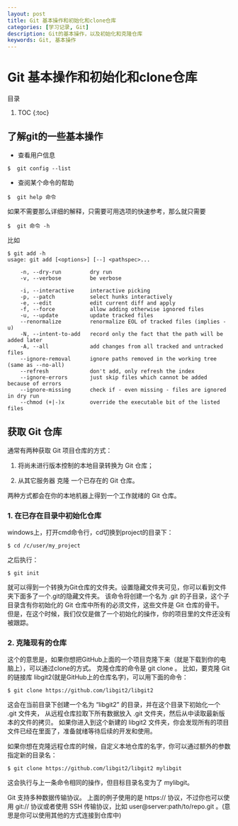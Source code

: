 ```yaml
---
layout: post
title: Git 基本操作和初始化和clone仓库
categories: [学习记录, Git]
description: Git的基本操作，以及初始化和克隆仓库
keywords: Git, 基本操作
---
```


# Git 基本操作和初始化和clone仓库

目录
1. TOC
{:toc}

## 了解git的一些基本操作 
- 查看用户信息
```
$  git config --list
```
- 查阅某个命令的帮助

```
$  git help 命令
```
如果不需要那么详细的解释，只需要可用选项的快速参考，那么就只需要
```
$  git 命令 -h
```


比如
```
$ git add -h
usage: git add [<options>] [--] <pathspec>...

    -n, --dry-run         dry run
    -v, --verbose         be verbose

    -i, --interactive     interactive picking
    -p, --patch           select hunks interactively
    -e, --edit            edit current diff and apply
    -f, --force           allow adding otherwise ignored files
    -u, --update          update tracked files
    --renormalize         renormalize EOL of tracked files (implies -u)
    -N, --intent-to-add   record only the fact that the path will be added later
    -A, --all             add changes from all tracked and untracked files
    --ignore-removal      ignore paths removed in the working tree (same as --no-all)
    --refresh             don't add, only refresh the index
    --ignore-errors       just skip files which cannot be added because of errors
    --ignore-missing      check if - even missing - files are ignored in dry run
    --chmod (+|-)x        override the executable bit of the listed files
```

## 获取 Git 仓库
通常有两种获取 Git 项目仓库的方式：

1. 将尚未进行版本控制的本地目录转换为 Git 仓库；

2. 从其它服务器 克隆 一个已存在的 Git 仓库。

两种方式都会在你的本地机器上得到一个工作就绪的 Git 仓库。
### 1. 在已存在目录中初始化仓库
windows上，打开cmd命令行，cd切换到project的目录下：
```
$ cd /c/user/my_project
```
之后执行：
```
$ git init
```
就可以得到一个转换为Git仓库的文件夹。设置隐藏文件夹可见，你可以看到文件夹下面多了一个.git的隐藏文件夹。
该命令将创建一个名为 .git 的子目录，这个子目录含有你初始化的 Git 仓库中所有的必须文件，这些文件是 Git 仓库的骨干。 但是，在这个时候，我们仅仅是做了一个初始化的操作，你的项目里的文件还没有被跟踪。
### 2. 克隆现有的仓库
这个的意思是，如果你想把GitHub上面的一个项目克隆下来（就是下载到你的电脑上），可以通过clone的方式。
克隆仓库的命令是 git clone <url> 。 比如，要克隆 Git 的链接库 libgit2(就是GitHub上的仓库名字)，可以用下面的命令：
```
$ git clone https://github.com/libgit2/libgit2
```

这会在当前目录下创建一个名为 “libgit2” 的目录，并在这个目录下初始化一个 .git 文件夹， 从远程仓库拉取下所有数据放入 .git 文件夹，然后从中读取最新版本的文件的拷贝。 如果你进入到这个新建的 libgit2 文件夹，你会发现所有的项目文件已经在里面了，准备就绪等待后续的开发和使用。

如果你想在克隆远程仓库的时候，自定义本地仓库的名字，你可以通过额外的参数指定新的目录名：
```
$ git clone https://github.com/libgit2/libgit2 mylibgit
```
这会执行与上一条命令相同的操作，但目标目录名变为了 mylibgit。

Git 支持多种数据传输协议。 上面的例子使用的是 https:// 协议，不过你也可以使用 git:// 协议或者使用 SSH 传输协议，比如 user@server:path/to/repo.git 。(意思是你可以使用其他的方式连接到仓库中)
